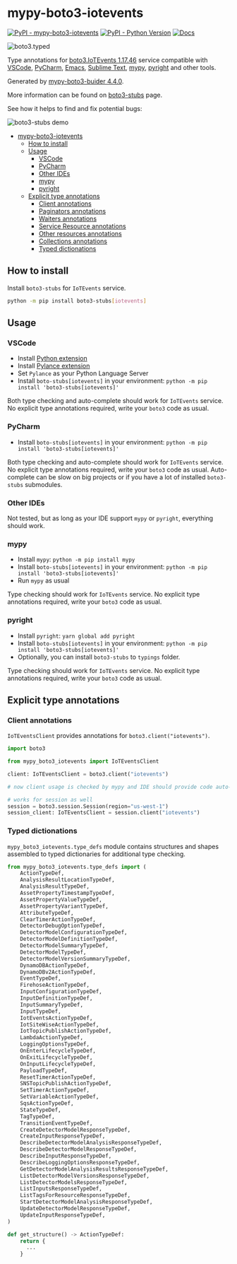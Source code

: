 # mypy-boto3-iotevents

[![PyPI - mypy-boto3-iotevents](https://img.shields.io/pypi/v/mypy-boto3-iotevents.svg?color=blue)](https://pypi.org/project/mypy-boto3-iotevents)
[![PyPI - Python Version](https://img.shields.io/pypi/pyversions/mypy-boto3-iotevents.svg?color=blue)](https://pypi.org/project/mypy-boto3-iotevents)
[![Docs](https://img.shields.io/readthedocs/mypy-boto3-builder.svg?color=blue)](https://mypy-boto3-builder.readthedocs.io/)

![boto3.typed](https://github.com/vemel/mypy_boto3_builder/raw/master/logo.png)

Type annotations for
[boto3.IoTEvents 1.17.46](https://boto3.amazonaws.com/v1/documentation/api/1.17.46/reference/services/iotevents.html#IoTEvents) service
compatible with
[VSCode](https://code.visualstudio.com/),
[PyCharm](https://www.jetbrains.com/pycharm/),
[Emacs](https://www.gnu.org/software/emacs/),
[Sublime Text](https://www.sublimetext.com/),
[mypy](https://github.com/python/mypy),
[pyright](https://github.com/microsoft/pyright)
and other tools.

Generated by [mypy-boto3-buider 4.4.0](https://github.com/vemel/mypy_boto3_builder).

More information can be found on [boto3-stubs](https://pypi.org/project/boto3-stubs/) page.

See how it helps to find and fix potential bugs:

![boto3-stubs demo](https://github.com/vemel/mypy_boto3_builder/raw/master/demo.gif)

- [mypy-boto3-iotevents](#mypy-boto3-iotevents)
  - [How to install](#how-to-install)
  - [Usage](#usage)
    - [VSCode](#vscode)
    - [PyCharm](#pycharm)
    - [Other IDEs](#other-ides)
    - [mypy](#mypy)
    - [pyright](#pyright)
  - [Explicit type annotations](#explicit-type-annotations)
    - [Client annotations](#client-annotations)
    - [Paginators annotations](#paginators-annotations)
    - [Waiters annotations](#waiters-annotations)
    - [Service Resource annotations](#service-resource-annotations)
    - [Other resources annotations](#other-resources-annotations)
    - [Collections annotations](#collections-annotations)
    - [Typed dictionations](#typed-dictionations)

## How to install

Install `boto3-stubs` for `IoTEvents` service.

```bash
python -m pip install boto3-stubs[iotevents]
```

## Usage

### VSCode

- Install [Python extension](https://marketplace.visualstudio.com/items?itemName=ms-python.python)
- Install [Pylance extension](https://marketplace.visualstudio.com/items?itemName=ms-python.vscode-pylance)
- Set `Pylance` as your Python Language Server
- Install `boto-stubs[iotevents]` in your environment: `python -m pip install 'boto3-stubs[iotevents]'`

Both type checking and auto-complete should work for `IoTEvents` service.
No explicit type annotations required, write your `boto3` code as usual.

### PyCharm

- Install `boto-stubs[iotevents]` in your environment: `python -m pip install 'boto3-stubs[iotevents]'`

Both type checking and auto-complete should work for `IoTEvents` service.
No explicit type annotations required, write your `boto3` code as usual.
Auto-complete can be slow on big projects or if you have a lot of installed `boto3-stubs` submodules.

### Other IDEs

Not tested, but as long as your IDE support `mypy` or `pyright`, everything should work.

### mypy

- Install `mypy`: `python -m pip install mypy`
- Install `boto-stubs[iotevents]` in your environment: `python -m pip install 'boto3-stubs[iotevents]'`
- Run `mypy` as usual

Type checking should work for `IoTEvents` service.
No explicit type annotations required, write your `boto3` code as usual.

### pyright

- Install `pyright`: `yarn global add pyright`
- Install `boto-stubs[iotevents]` in your environment: `python -m pip install 'boto3-stubs[iotevents]'`
- Optionally, you can install `boto3-stubs` to `typings` folder.

Type checking should work for `IoTEvents` service.
No explicit type annotations required, write your `boto3` code as usual.

## Explicit type annotations

### Client annotations

`IoTEventsClient` provides annotations for `boto3.client("iotevents")`.

```python
import boto3

from mypy_boto3_iotevents import IoTEventsClient

client: IoTEventsClient = boto3.client("iotevents")

# now client usage is checked by mypy and IDE should provide code auto-complete

# works for session as well
session = boto3.session.Session(region="us-west-1")
session_client: IoTEventsClient = session.client("iotevents")
```








### Typed dictionations

`mypy_boto3_iotevents.type_defs` module contains structures and shapes assembled
to typed dictionaries for additional type checking.

```python
from mypy_boto3_iotevents.type_defs import (
    ActionTypeDef,
    AnalysisResultLocationTypeDef,
    AnalysisResultTypeDef,
    AssetPropertyTimestampTypeDef,
    AssetPropertyValueTypeDef,
    AssetPropertyVariantTypeDef,
    AttributeTypeDef,
    ClearTimerActionTypeDef,
    DetectorDebugOptionTypeDef,
    DetectorModelConfigurationTypeDef,
    DetectorModelDefinitionTypeDef,
    DetectorModelSummaryTypeDef,
    DetectorModelTypeDef,
    DetectorModelVersionSummaryTypeDef,
    DynamoDBActionTypeDef,
    DynamoDBv2ActionTypeDef,
    EventTypeDef,
    FirehoseActionTypeDef,
    InputConfigurationTypeDef,
    InputDefinitionTypeDef,
    InputSummaryTypeDef,
    InputTypeDef,
    IotEventsActionTypeDef,
    IotSiteWiseActionTypeDef,
    IotTopicPublishActionTypeDef,
    LambdaActionTypeDef,
    LoggingOptionsTypeDef,
    OnEnterLifecycleTypeDef,
    OnExitLifecycleTypeDef,
    OnInputLifecycleTypeDef,
    PayloadTypeDef,
    ResetTimerActionTypeDef,
    SNSTopicPublishActionTypeDef,
    SetTimerActionTypeDef,
    SetVariableActionTypeDef,
    SqsActionTypeDef,
    StateTypeDef,
    TagTypeDef,
    TransitionEventTypeDef,
    CreateDetectorModelResponseTypeDef,
    CreateInputResponseTypeDef,
    DescribeDetectorModelAnalysisResponseTypeDef,
    DescribeDetectorModelResponseTypeDef,
    DescribeInputResponseTypeDef,
    DescribeLoggingOptionsResponseTypeDef,
    GetDetectorModelAnalysisResultsResponseTypeDef,
    ListDetectorModelVersionsResponseTypeDef,
    ListDetectorModelsResponseTypeDef,
    ListInputsResponseTypeDef,
    ListTagsForResourceResponseTypeDef,
    StartDetectorModelAnalysisResponseTypeDef,
    UpdateDetectorModelResponseTypeDef,
    UpdateInputResponseTypeDef,
)

def get_structure() -> ActionTypeDef:
    return {
      ...
    }
```

